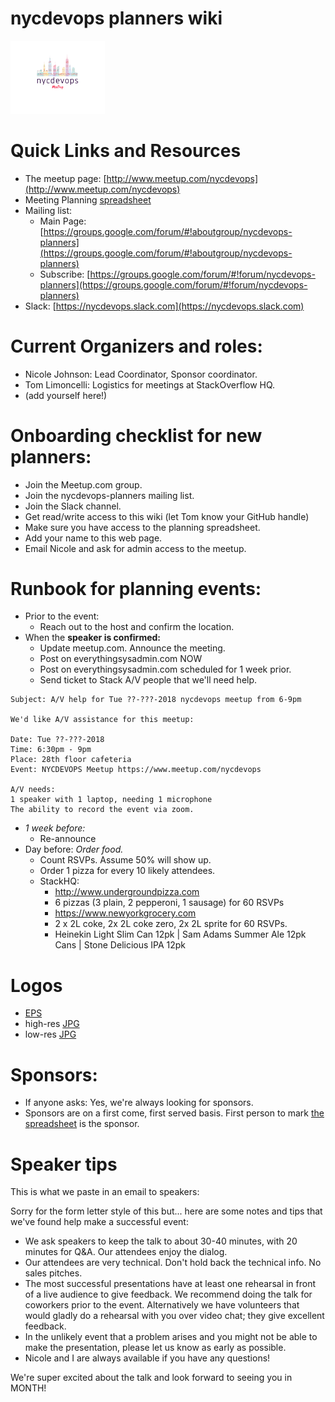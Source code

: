 # nycdevops planners wiki

<p><img src="images/NYCDevOps_logo2017_lores.png" width="30%" height="30%"></p>

# Quick Links and Resources

* The meetup page: [http://www.meetup.com/nycdevops](http://www.meetup.com/nycdevops)
* Meeting Planning [spreadsheet](https://docs.google.com/spreadsheets/d/1ADyrpX3PK-etBq4M_KhdLC9COet39Vuy5caeIA6OyTc/edit)
* Mailing list:
  * Main Page: [https://groups.google.com/forum/#!aboutgroup/nycdevops-planners](https://groups.google.com/forum/#!aboutgroup/nycdevops-planners)
  * Subscribe: [https://groups.google.com/forum/#!forum/nycdevops-planners](https://groups.google.com/forum/#!forum/nycdevops-planners)
* Slack: [https://nycdevops.slack.com](https://nycdevops.slack.com)

# Current Organizers and roles:</h2>
  * Nicole Johnson: Lead Coordinator, Sponsor coordinator.
  * Tom Limoncelli: Logistics for meetings at StackOverflow HQ. 
  * (add yourself here!) 
 
# Onboarding checklist for new planners:

  * Join the Meetup.com group.
  * Join the nycdevops-planners mailing list.
  * Join the Slack channel.
  * Get read/write access to this wiki (let Tom know your GitHub handle)
  * Make sure you have access to the planning spreadsheet. 
  * Add your name to this web page.
  * Email Nicole and ask for admin access to the meetup. 


# Runbook for planning events:

  * Prior to the event:
    * Reach out to the host and confirm the location. 
  * When the **speaker is confirmed:**
    * Update meetup.com. Announce the meeting.
    * Post on everythingsysadmin.com NOW
    * Post on everythingsysadmin.com scheduled for 1 week prior.
    * Send ticket to Stack A/V people that we'll need help.

```
Subject: A/V help for Tue ??-???-2018 nycdevops meetup from 6-9pm

We'd like A/V assistance for this meetup:

Date: Tue ??-???-2018
Time: 6:30pm - 9pm
Place: 28th floor cafeteria
Event: NYCDEVOPS Meetup https://www.meetup.com/nycdevops

A/V needs:
1 speaker with 1 laptop, needing 1 microphone
The ability to record the event via zoom.
```

  * *1 week before:*
    * Re-announce 
  * Day before: *Order food.*
    * Count RSVPs. Assume 50% will show up. 
    * Order 1 pizza for every 10 likely attendees.
    * StackHQ:
      * http://www.undergroundpizza.com
      * 6 pizzas (3 plain, 2 pepperoni, 1 sausage) for 60 RSVPs 
      * https://www.newyorkgrocery.com
      * 2 x 2L coke, 2x 2L coke zero, 2x 2L sprite for 60 RSVPs. 
      * Heinekin Light Slim Can 12pk | Sam Adams Summer Ale 12pk Cans | Stone Delicious IPA 12pk 

# Logos

  * [EPS](images/NYCDevOps_logo2017.eps)
  * high-res [JPG](images/NYCDevOps_logo2017_hires.jpg)
  * low-res [JPG](images/NYCDevOps_logo2017_lores.png)


# Sponsors:

  * If anyone asks: Yes, we're always looking for sponsors. 
  * Sponsors are on a first come, first served basis.  First person to mark [the spreadsheet](https://docs.google.com/spreadsheets/d/1ADyrpX3PK-etBq4M_KhdLC9COet39Vuy5caeIA6OyTc/edit) is the  sponsor.


# Speaker tips

This is what we paste in an email to speakers:

Sorry for the form letter style of this but... here are some notes and tips that we've found help make a successful event:

* We ask speakers to keep the talk to about 30-40 minutes, with 20 minutes for Q&A.  Our attendees enjoy the dialog.
* Our attendees are very technical. Don't hold back the technical info. No sales pitches.
* The most successful presentations have at least one rehearsal in front of a live audience to give feedback.  We recommend doing the talk for coworkers prior to the event.  Alternatively we have volunteers that would gladly do a rehearsal with you over video chat; they give excellent feedback.  
* In the unlikely event that a problem arises and you might not be able to make the presentation, please let us know as early as possible.
* Nicole and I are always available if you have any questions!

We're super excited about the talk and look forward to seeing you in MONTH!
